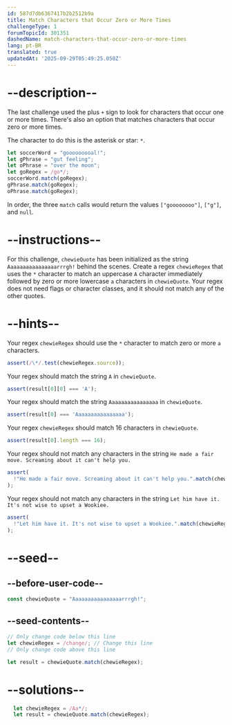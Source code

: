 ```yaml
---
id: 587d7db6367417b2b2512b9a
title: Match Characters that Occur Zero or More Times
challengeType: 1
forumTopicId: 301351
dashedName: match-characters-that-occur-zero-or-more-times
lang: pt-BR
translated: true
updatedAt: '2025-09-29T05:49:25.050Z'
---
```


# --description--

The last challenge used the plus `+` sign to look for characters that occur one or more times. There's also an option that matches characters that occur zero or more times.

The character to do this is the asterisk or star: `*`.

```js
let soccerWord = "gooooooooal!";
let gPhrase = "gut feeling";
let oPhrase = "over the moon";
let goRegex = /go*/;
soccerWord.match(goRegex);
gPhrase.match(goRegex);
oPhrase.match(goRegex);
```

In order, the three `match` calls would return the values `["goooooooo"]`, `["g"]`, and `null`.

# --instructions--

For this challenge, `chewieQuote` has been initialized as the string `Aaaaaaaaaaaaaaaarrrgh!` behind the scenes. Create a regex `chewieRegex` that uses the `*` character to match an uppercase `A` character immediately followed by zero or more lowercase `a` characters in `chewieQuote`. Your regex does not need flags or character classes, and it should not match any of the other quotes.

# --hints--

Your regex `chewieRegex` should use the `*` character to match zero or more `a` characters.

```js
assert(/\*/.test(chewieRegex.source));
```

Your regex should match the string `A` in `chewieQuote`.

```js
assert(result[0][0] === 'A');
```

Your regex should match the string `Aaaaaaaaaaaaaaaa` in `chewieQuote`.

```js
assert(result[0] === 'Aaaaaaaaaaaaaaaa');
```

Your regex `chewieRegex` should match 16 characters in `chewieQuote`.

```js
assert(result[0].length === 16);
```

Your regex should not match any characters in the string `He made a fair move. Screaming about it can't help you.`

```js
assert(
  !"He made a fair move. Screaming about it can't help you.".match(chewieRegex)
);
```

Your regex should not match any characters in the string `Let him have it. It's not wise to upset a Wookiee.`

```js
assert(
  !"Let him have it. It's not wise to upset a Wookiee.".match(chewieRegex)
);
```

# --seed--

## --before-user-code--

```js
const chewieQuote = "Aaaaaaaaaaaaaaaarrrgh!";
```

## --seed-contents--

```js
// Only change code below this line
let chewieRegex = /change/; // Change this line
// Only change code above this line

let result = chewieQuote.match(chewieRegex);
```

# --solutions--

```js
  let chewieRegex = /Aa*/;
  let result = chewieQuote.match(chewieRegex);
```
